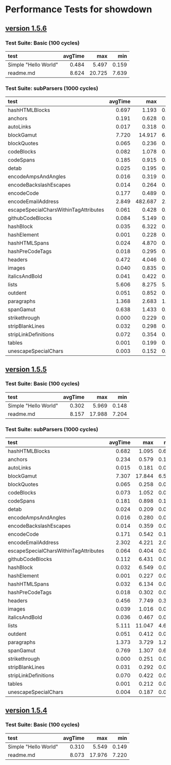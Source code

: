 # Performance Tests for showdown


## [version 1.5.6](https://github.com/showdownjs/showdown/tree/)

### Test Suite: Basic (100 cycles)
| test | avgTime | max | min |
|:-----|--------:|----:|----:|
|Simple "Hello World"|0.484|5.497|0.159|
|readme.md|8.624|20.725|7.639|

### Test Suite: subParsers (1000 cycles)
| test | avgTime | max | min |
|:-----|--------:|----:|----:|
|hashHTMLBlocks|0.697|1.193|0.637|
|anchors|0.191|0.628|0.159|
|autoLinks|0.017|0.318|0.014|
|blockGamut|7.720|14.917|6.949|
|blockQuotes|0.065|0.236|0.060|
|codeBlocks|0.082|1.078|0.063|
|codeSpans|0.185|0.915|0.168|
|detab|0.025|0.195|0.023|
|encodeAmpsAndAngles|0.016|0.319|0.014|
|encodeBackslashEscapes|0.014|0.264|0.013|
|encodeCode|0.177|0.489|0.155|
|encodeEmailAddress|2.849|482.687|2.103|
|escapeSpecialCharsWithinTagAttributes|0.061|0.428|0.055|
|githubCodeBlocks|0.084|5.149|0.056|
|hashBlock|0.035|6.322|0.011|
|hashElement|0.001|0.228|0.000|
|hashHTMLSpans|0.024|4.870|0.011|
|hashPreCodeTags|0.018|0.295|0.015|
|headers|0.472|4.046|0.405|
|images|0.040|0.835|0.033|
|italicsAndBold|0.041|0.422|0.036|
|lists|5.606|8.275|5.112|
|outdent|0.051|0.852|0.045|
|paragraphs|1.368|2.683|1.221|
|spanGamut|0.638|1.433|0.569|
|strikethrough|0.000|0.229|0.000|
|stripBlankLines|0.032|0.298|0.027|
|stripLinkDefinitions|0.072|0.354|0.062|
|tables|0.001|0.199|0.000|
|unescapeSpecialChars|0.003|0.152|0.003|


## [version 1.5.5](https://github.com/showdownjs/showdown/tree/)

### Test Suite: Basic (100 cycles)
| test | avgTime | max | min |
|:-----|--------:|----:|----:|
|Simple "Hello World"|0.302|5.969|0.148|
|readme.md|8.157|17.988|7.204|

### Test Suite: subParsers (1000 cycles)
| test | avgTime | max | min |
|:-----|--------:|----:|----:|
|hashHTMLBlocks|0.682|1.095|0.625|
|anchors|0.234|0.579|0.191|
|autoLinks|0.015|0.181|0.013|
|blockGamut|7.307|17.844|6.509|
|blockQuotes|0.065|0.258|0.059|
|codeBlocks|0.073|1.052|0.062|
|codeSpans|0.181|0.898|0.165|
|detab|0.024|0.209|0.022|
|encodeAmpsAndAngles|0.016|0.280|0.014|
|encodeBackslashEscapes|0.014|0.359|0.013|
|encodeCode|0.171|0.542|0.154|
|encodeEmailAddress|2.302|4.221|2.080|
|escapeSpecialCharsWithinTagAttributes|0.064|0.404|0.054|
|githubCodeBlocks|0.112|6.431|0.057|
|hashBlock|0.032|6.549|0.011|
|hashElement|0.001|0.227|0.000|
|hashHTMLSpans|0.032|6.134|0.010|
|hashPreCodeTags|0.018|0.302|0.015|
|headers|0.456|7.749|0.396|
|images|0.039|1.016|0.033|
|italicsAndBold|0.036|0.467|0.031|
|lists|5.111|11.047|4.623|
|outdent|0.051|0.412|0.044|
|paragraphs|1.373|3.729|1.210|
|spanGamut|0.769|1.307|0.669|
|strikethrough|0.000|0.251|0.000|
|stripBlankLines|0.031|0.292|0.027|
|stripLinkDefinitions|0.070|0.422|0.061|
|tables|0.001|0.212|0.000|
|unescapeSpecialChars|0.004|0.187|0.003|


## [version 1.5.4](https://github.com/showdownjs/showdown/tree/)

### Test Suite: Basic (100 cycles)
| test | avgTime | max | min |
|:-----|--------:|----:|----:|
|Simple "Hello World"|0.310|5.549|0.149|
|readme.md|8.073|17.976|7.220|


